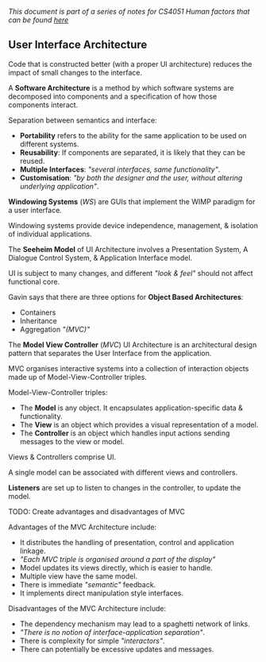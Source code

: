 *This document is part of a series of notes for CS4051 Human factors that can be found [here](https://github.com/nating/personal-notes/blob/master/fourth-year/human-factors/notes)*

## User Interface Architecture

Code that is constructed better (with a proper UI architecture) reduces the impact of small changes to the interface.

A **Software Architecture** is a method by which software systems are decomposed into components and a specification of how those components interact.

Separation between semantics and interface:  
* **Portability** refers to the ability for the same application to be used on different systems.
* **Reusability**: If components are separated, it is likely that they can be reused.
* **Multiple Interfaces**: *"several interfaces, same functionality"*.
* **Customisation**: *"by both the designer and the user, without altering underlying application"*.

**Windowing Systems** (*WS*) are GUIs that implement the WIMP paradigm for a user interface.

Windowing systems provide device independence, management, & isolation of individual applications.

The **Seeheim Model** of UI Architecture involves a Presentation System, A Dialogue Control System, & Application Interface model.

UI is subject to many changes, and different *"look & feel"* should not affect functional core.

Gavin says that there are three options for **Object Based Architectures**:  
* Containers
* Inheritance
* Aggregation *"(MVC)"*

The **Model View Controller** (*MVC*) UI Architecture is an architectural design pattern that separates the User Interface from the application.

MVC organises interactive systems into a collection of interaction objects made up of Model-View-Controller triples.

Model-View-Controller triples:  
* The **Model** is any object. It encapsulates application-specific data & functionality.
* The **View** is an object which provides a visual representation of a model.
* The **Controller** is an object which handles input actions sending messages to the view or model.

Views & Controllers comprise UI.

A single model can be associated with different views and controllers.

**Listeners** are set up to listen to changes in the controller, to update the model.

TODO: Create advantages and disadvantages of MVC

Advantages of the MVC Architecture include:  
* It distributes the handling of presentation, control and application linkage.
* *"Each MVC triple is organised around a part of the display"*
* Model updates its views directly, which is easier to handle.
* Multiple view have the same model.
* There is immediate *"semantic"* feedback.
* It implements direct manipulation style interfaces.

Disadvantages of the MVC Architecture include:  
* The dependency mechanism may lead to a spaghetti network of links.
* *"There is no notion of interface-application separation"*.
* There is complexity for simple *"interactors"*.
* There can potentially be excessive updates and messages.
